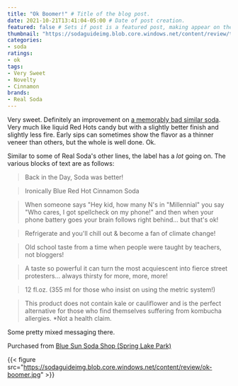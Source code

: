 ```yaml
---
title: "Ok Boomer!" # Title of the blog post.
date: 2021-10-21T13:41:04-05:00 # Date of post creation.
featured: false # Sets if post is a featured post, making appear on the home page side bar.
thumbnail: "https://sodaguideimg.blob.core.windows.net/content/review/thumbs/ok-boomer.jpg" # Sets thumbnail image appearing inside card on homepage.
categories:
- soda
ratings:
- ok
tags:
- Very Sweet
- Novelty
- Cinnamon
brands:
- Real Soda
---
```


Very sweet. Definitely an improvement on [a memorably bad similar soda](https://www.soda.guide/review/boots-red-hot/). Very much like liquid Red Hots candy but with a slightly better finish and slightly less fire. Early sips can sometimes show the flavor as a thinner veneer than others, but the whole is well done. Ok.

Similar to some of Real Soda's other lines, the label has a _lot_ going on. The various blocks of text are as follows:

> Back in the Day, Soda was better!

> Ironically Blue Red Hot Cinnamon Soda

> When someone says "Hey kid, how many N's in "Millennial" you say "Who cares, I got spellcheck on my phone!" and then when your phone battery goes your brain follows right behind... but that's ok!

> Refrigerate and you'll chill out & become a fan of climate change!

> Old school taste from a time when people were taught by teachers, not bloggers!

> A taste so powerful it can turn the most acquiescent into fierce street protesters... always thirsty for more, more, more!

> 12 fl.oz. (355 ml for those who insist on using the metric system!)

> This product does not contain kale or cauliflower and is the perfect alternative for those who find themselves suffering from kombucha allergies. *Not a health claim.

Some pretty mixed messaging there.

Purchased from [Blue Sun Soda Shop (Spring Lake Park)](https://bluesunsodashop.com/)

{{< figure src="https://sodaguideimg.blob.core.windows.net/content/review/ok-boomer.jpg" >}}